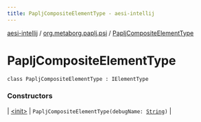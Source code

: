 ```yaml
---
title: PapljCompositeElementType - aesi-intellij
---
```


[aesi-intellij](../../index.html) / [org.metaborg.paplj.psi](../index.html) / [PapljCompositeElementType](.)

# PapljCompositeElementType

`class PapljCompositeElementType : IElementType`

### Constructors

| [&lt;init&gt;](-init-.html) | `PapljCompositeElementType(debugName: `[`String`](https://kotlinlang.org/api/latest/jvm/stdlib/kotlin/-string/index.html)`)` |

